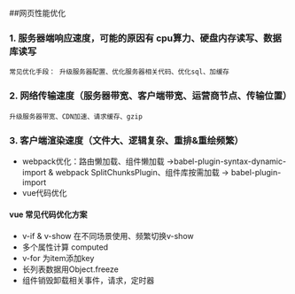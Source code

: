 ##网页性能优化

### 1. 服务器端响应速度，可能的原因有 cpu算力、硬盘内存读写、数据库读写

	常见优化手段： 升级服务器配置、优化服务器相关代码、优化sql、加缓存

### 2. 网络传输速度（服务器带宽、客户端带宽、运营商节点、传输位置）

	升级服务器带宽、CDN加速、请求缓存、gzip
	
### 3. 客户端渲染速度（文件大、逻辑复杂、重排&重绘频繁）
* 	webpack优化：路由懒加载、组件懒加载 ->babel-plugin-syntax-dynamic-import & webpack SplitChunksPlugin、组件库按需加载 -> babel-plugin-import
* 	vue代码优化


#### vue 常见代码优化方案
	
* 	v-if & v-show 在不同场景使用、频繁切换v-show
* 	多个属性计算 computed 
* 	v-for 为item添加key
* 	长列表数据用Object.freeze
* 	组件销毁卸载相关事件，请求，定时器

	
 [](https://juejin.im/post/6844903913410314247)